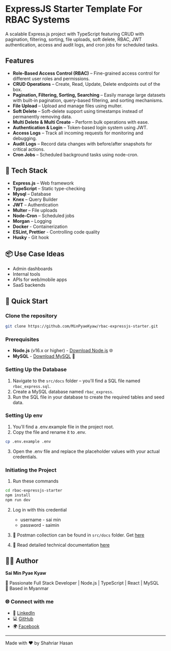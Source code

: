 # ExpressJS Starter Template For RBAC Systems

A scalable Express.js project with TypeScript featuring CRUD with pagination, filtering, sorting, file uploads, soft delete, RBAC, JWT authentication, access and audit logs, and cron jobs for scheduled tasks.


## Features

- **Role-Based Access Control (RBAC)** – Fine-grained access control for different user roles and permissions.
- **CRUD Operations** – Create, Read, Update, Delete endpoints out of the box.
- **Pagination, Filtering, Sorting, Searching** – Easily manage large datasets with built-in pagination, query-based filtering, and sorting mechanisms.
- **File Upload** – Upload and manage files using multer.
- **Soft Delete** – Soft-delete support using timestamps instead of permanently removing data.
- **Multi Delete & Multi Create** – Perform bulk operations with ease.
- **Authentication & Login** – Token-based login system using JWT.
- **Access Logs** – Track all incoming requests for monitoring and debugging.
- **Audit Logs** – Record data changes with before/after snapshots for critical actions.
- **Cron Jobs** – Scheduled background tasks using node-cron.

## 🧱 Tech Stack

- **Express.js** – Web framework
- **TypeScript** – Static type-checking
- **Mysql** – Database
- **Knex** – Query Builder
- **JWT** – Authentication
- **Multer** – File uploads
- **Node-Cron** – Scheduled jobs
- **Morgan** – Logging
- **Docker** - Containerization
- **ESLint, Prettier** - Controlling code quality
- **Husky** - Git hook

## 📦 Use Case Ideas

- Admin dashboards
- Internal tools
- APIs for web/mobile apps
- SaaS backends

## 🚀 Quick Start

### Clone the repository

```bash
git clone https://github.com/MinPyaeKyaw/rbac-expressjs-starter.git
```

### Prerequisites

- **Node.js** (v16.x or higher) - [Download Node.js](https://nodejs.org/) 🌐
- **MySQL** - [Download MySQL](https://dev.mysql.com/downloads/) 💾

### Setting Up the Database

1. Navigate to the `src/docs` folder – you'll find a SQL file named `rbac_express.sql`.
2. Create a MySQL database named `rbac_express`.
3. Run the SQL file in your database to create the required tables and seed data.

### Setting Up env

1. You'll find a .env.example file in the project root.
2. Copy the file and rename it to .env.

```bash
cp .env.example .env
```

3. Open the .env file and replace the placeholder values with your actual credentials.

### Initiating the Project

1. Run these commands

```bash
cd rbac-expressjs-starter
npm install
npm run dev
```

2. Log in with this credential

   - username - sai min
   - password - saimin

3. 📄 Postman collection can be found in `src/docs` folder. Get [here](src/docs/rbac_express.postman_collection.)
4. 📝 Read detailed technical documentation [here](src/docs/tech_docs.md)

## 👨‍💻 Author

**Sai Min Pyae Kyaw**

💼 Passionate Full Stack Developer | Node.js | TypeScript | React | MySQL  
📍 Based in Myanmar

### 🌐 Connect with me

- 💼 [LinkedIn](https://www.linkedin.com/in/hasanshahriar32/)
- 💻 [GitHub](https://github.com/hasanshahriar32)
- 🌍 [Facebook](https://www.facebook.com/hasanshahriar32)

---

Made with ❤️ by Shahriar Hasan
